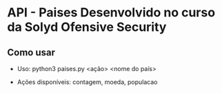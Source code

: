 # API - Paises Desenvolvido no curso da Solyd Ofensive Security

## Como usar
- Uso: python3 paises.py <ação> <nome do país>

- Ações disponíveis: contagem, moeda, populacao